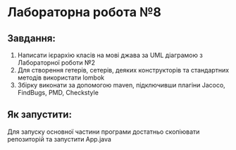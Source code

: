 # Лабораторна робота №8
## Завдання:
1. Написати ієрархію класів на мові джава за UML діаграмою з Лабораторної роботи №2
2. Для створення гетерів, сетерів, деяких конструкторів та стандартних методів використати lombok
3. Збірку виконати за допомогою maven, підключивши плагіни Jacoco, FindBugs, PMD, Checkstyle
## Як запустити:
Для запуску основної частини програми достатньо скопіювати репозиторій та запустити App.java
